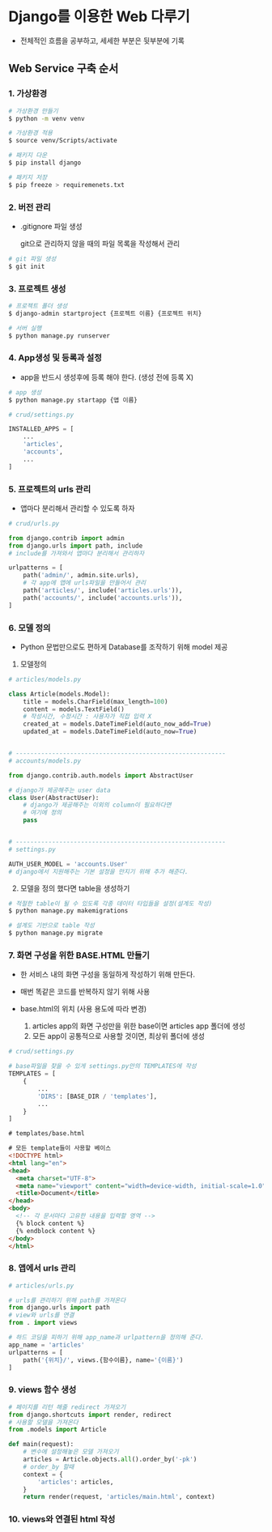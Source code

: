 # Django를 이용한 Web 다루기

- 전체적인 흐름을 공부하고, 세세한 부분은 뒷부분에 기록

## Web Service 구축 순서


### 1. 가상환경 

```bash
# 가상환경 만들기
$ python -m venv venv

# 가상환경 적용
$ source venv/Scripts/activate

# 패키지 다운
$ pip install django

# 패키지 저장
$ pip freeze > requiremenets.txt
```


### 2. 버전 관리
- .gitignore 파일 생성
  
    git으로 관리하지 않을 때의 파일 목록을 작성해서 관리

```bash
# git 파일 생성
$ git init
```


### 3. 프로젝트 생성
   
```bash
# 프로젝트 폴더 생성 
$ django-admin startproject {프로젝트 이름} {프로젝트 위치}

# 서버 실행
$ python manage.py runserver
```


### 4. App생성 및 등록과 설정

- app을 반드시 생성후에 등록 해야 한다. (생성 전에 등록 X)
  
```bash
# app 생성
$ python manage.py startapp {앱 이름}
```

```python
# crud/settings.py

INSTALLED_APPS = [
    ...
    'articles',
    'accounts',
    ...
]
```


### 5. 프로젝트의 urls 관리

- 앱마다 분리해서 관리할 수 있도록 하자

```python
# crud/urls.py

from django.contrib import admin
from django.urls import path, include
# include를 가져와서 앱마다 분리해서 관리하자

urlpatterns = [
    path('admin/', admin.site.urls),
    # 각 app에 앱에 urls파일을 만들어서 관리
    path('articles/', include('articles.urls')),
    path('accounts/', include('accounts.urls')),
]
```


### 6. 모델 정의

- Python 문법만으로도 편하게 Database를 조작하기 위해 model 제공

1. 모델정의

```python
# articles/models.py

class Article(models.Model):
    title = models.CharField(max_length=100)
    content = models.TextField()
    # 작성시간, 수정시간 : 사용자가 직접 입력 X
    created_at = models.DateTimeField(auto_now_add=True)
    updated_at = models.DateTimeField(auto_now=True)


# ----------------------------------------------------------
# accounts/models.py

from django.contrib.auth.models import AbstractUser

# django가 제공해주는 user data
class User(AbstractUser):
    # django가 제공해주는 이외의 column이 필요하다면
    # 여기에 정의
    pass


# ----------------------------------------------------------
# settings.py

AUTH_USER_MODEL = 'accounts.User'
# django에서 지원해주는 기본 설정을 만지기 위해 추가 해준다.

```


2. 모델을 정의 했다면 table을 생성하기

```bash
# 적절한 table이 될 수 있도록 각종 데이터 타입들을 설정(설계도 작성)
$ python manage.py makemigrations

# 설계도 기반으로 table 작성
$ python manage.py migrate

```


### 7. 화면 구성을 위한 BASE.HTML 만들기

- 한 서비스 내의 화면 구성을 동일하게 작성하기 위해 만든다.

- 매번 똑같은 코드를 반복하지 않기 위해 사용

- base.html의 위치 (사용 용도에 따라 변경)
    1. articles app의 화면 구성만을 위한 base이면 articles app 폴더에 생성
    2. 모든 app이 공통적으로 사용할 것이면, 최상위 폴더에 생성

```python
# crud/settings.py

# base파일을 찾을 수 있게 settings.py안의 TEMPLATES에 작성
TEMPLATES = [
    {
        ...
        'DIRS': [BASE_DIR / 'templates'],
        ...
    }
]
```

```html
# templates/base.html

# 모든 template들이 사용할 베이스
<!DOCTYPE html>
<html lang="en">
<head>
  <meta charset="UTF-8">
  <meta name="viewport" content="width=device-width, initial-scale=1.0">
  <title>Document</title>
</head>
<body>
  <!-- 각 문서마다 고유한 내용을 입력할 영역 -->
  {% block content %}
  {% endblock content %}
</body>
</html>
```


### 8. 앱에서 urls 관리

```python
# articles/urls.py

# urls를 관리하기 위해 path를 가져온다
from django.urls import path
# view와 urls를 연결
from . import views

# 하드 코딩을 피하기 위해 app_name과 urlpattern을 정의해 준다.
app_name = 'articles'
urlpatterns = [
    path('{위치}/', views.{함수이름}, name='{이름}')
]
```


### 9. views 함수 생성

```python
# 페이지를 리턴 해줄 redirect 가져오기
from django.shortcuts import render, redirect
# 사용할 모델을 가져온다
from .models import Article

def main(request):
    # 변수에 설정해놓은 모델 가져오기
    articles = Article.objects.all().order_by('-pk')    
    # order_by 할때
    context = {
        'articles': articles,
    }
    return render(request, 'articles/main.html', context)

```


### 10. views와 연결된 html 작성
